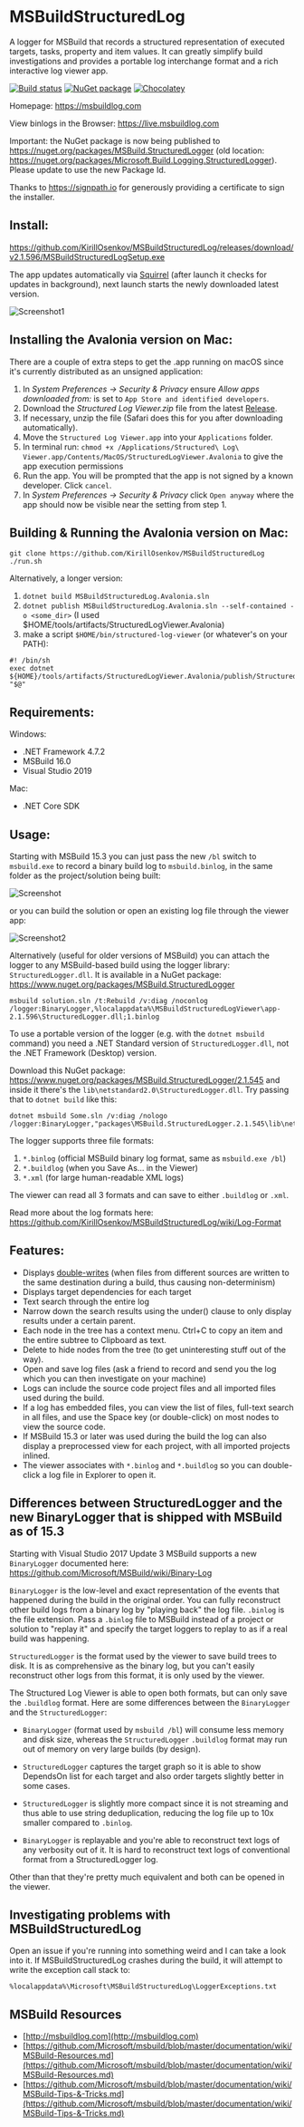 # MSBuildStructuredLog
A logger for MSBuild that records a structured representation of executed targets, tasks, property and item values. It can greatly simplify build investigations and provides a portable log interchange format and a rich interactive log viewer app.

[![Build status](https://ci.appveyor.com/api/projects/status/v7vwgphs239i14ya?svg=true)](https://ci.appveyor.com/project/KirillOsenkov/msbuildstructuredlog)
[![NuGet package](https://img.shields.io/nuget/v/MSBuild.StructuredLogger.svg)](https://nuget.org/packages/MSBuild.StructuredLogger)
[![Chocolatey](https://img.shields.io/chocolatey/v/msbuild-structured-log-viewer.svg)](https://chocolatey.org/packages/msbuild-structured-log-viewer)

Homepage: https://msbuildlog.com

View binlogs in the Browser: https://live.msbuildlog.com

Important: the NuGet package is now being published to https://nuget.org/packages/MSBuild.StructuredLogger (old location: https://nuget.org/packages/Microsoft.Build.Logging.StructuredLogger). Please update to use the new Package Id.

Thanks to https://signpath.io for generously providing a certificate to sign the installer.

## Install:
https://github.com/KirillOsenkov/MSBuildStructuredLog/releases/download/v2.1.596/MSBuildStructuredLogSetup.exe

The app updates automatically via [Squirrel](https://github.com/Squirrel/Squirrel.Windows) (after launch it checks for updates in background), next launch starts the newly downloaded latest version.

![Screenshot1](http://msbuildlog.com/Screenshot1.png)

## Installing the Avalonia version on Mac:

There are a couple of extra steps to get the .app running on macOS since it's currently distributed as an unsigned application:

1. In _System Preferences -> Security & Privacy_ ensure _Allow apps downloaded from:_ is set to `App Store and identified developers`.
2. Download the _Structured Log Viewer.zip_ file from the latest [Release](https://github.com/KirillOsenkov/MSBuildStructuredLog/releases).
3. If necessary, unzip the file (Safari does this for you after downloading automatically).
4. Move the `Structured Log Viewer.app` into your `Applications` folder.
5. In terminal run: `chmod +x /Applications/Structured\ Log\ Viewer.app/Contents/MacOS/StructuredLogViewer.Avalonia` to give the app execution permissions
6. Run the app.  You will be prompted that the app is not signed by a known developer.  Click `cancel`.
7. In _System Preferences -> Security & Privacy_ click `Open anyway` where the app should now be visible near the setting from step 1.


## Building & Running the Avalonia version on Mac:

```
git clone https://github.com/KirillOsenkov/MSBuildStructuredLog
./run.sh
```

Alternatively, a longer version:

1. `dotnet build MSBuildStructuredLog.Avalonia.sln`
2. `dotnet publish MSBuildStructuredLog.Avalonia.sln --self-contained -o <some_dir>` (I used $HOME/tools/artifacts/StructuredLogViewer.Avalonia)
3. make a script `$HOME/bin/structured-log-viewer` (or whatever's on your PATH):

```
#! /bin/sh
exec dotnet ${HOME}/tools/artifacts/StructuredLogViewer.Avalonia/publish/StructuredLogViewer.Avalonia.dll "$@"
```

## Requirements:

Windows:
 * .NET Framework 4.7.2
 * MSBuild 16.0
 * Visual Studio 2019

Mac:
 * .NET Core SDK

## Usage:

Starting with MSBuild 15.3 you can just pass the new `/bl` switch to `msbuild.exe` to record a binary build log to `msbuild.binlog`, in the same folder as the project/solution being built:

![Screenshot](http://msbuildlog.com/BinLogFromCommandLine.png)

or you can build the solution or open an existing log file through the viewer app:

![Screenshot2](/docs/Screenshot2.png)

Alternatively (useful for older versions of MSBuild) you can attach the logger to any MSBuild-based build using the logger library: `StructuredLogger.dll`. It is available in a NuGet package:
https://www.nuget.org/packages/MSBuild.StructuredLogger

```
msbuild solution.sln /t:Rebuild /v:diag /noconlog /logger:BinaryLogger,%localappdata%\MSBuildStructuredLogViewer\app-2.1.596\StructuredLogger.dll;1.binlog
```

To use a portable version of the logger (e.g. with the `dotnet msbuild` command) you need a .NET Standard version of `StructuredLogger.dll`, not the .NET Framework (Desktop) version.

Download this NuGet package: https://www.nuget.org/packages/MSBuild.StructuredLogger/2.1.545
and inside it there's the `lib\netstandard2.0\StructuredLogger.dll`. Try passing that to `dotnet build` like this:
```
dotnet msbuild Some.sln /v:diag /nologo /logger:BinaryLogger,"packages\MSBuild.StructuredLogger.2.1.545\lib\netstandard2.0\StructuredLogger.dll";"C:\Users\SomeUser\Desktop\binarylog.binlog"
```

The logger supports three file formats:

 1. `*.binlog` (official MSBuild binary log format, same as `msbuild.exe /bl`)
 2. `*.buildlog` (when you Save As... in the Viewer)
 3. `*.xml` (for large human-readable XML logs)
 
The viewer can read all 3 formats and can save to either `.buildlog` or `.xml`.

Read more about the log formats here:
https://github.com/KirillOsenkov/MSBuildStructuredLog/wiki/Log-Format

## Features:

 * Displays [double-writes](https://github.com/KirillOsenkov/MSBuildStructuredLog/wiki/Double%20write%20detection) (when files from different sources are written to the same destination during a build, thus causing non-determinism)
 * Displays target dependencies for each target
 * Text search through the entire log
 * Narrow down the search results using the under() clause to only display results under a certain parent.
 * Each node in the tree has a context menu. Ctrl+C to copy an item and the entire subtree to Clipboard as text.
 * Delete to hide nodes from the tree (to get uninteresting stuff out of the way).
 * Open and save log files (ask a friend to record and send you the log which you can then investigate on your machine)
 * Logs can include the source code project files and all imported files used during the build.
 * If a log has embedded files, you can view the list of files, full-text search in all files, and use the Space key (or double-click) on most nodes to view the source code.
 * If MSBuild 15.3 or later was used during the build the log can also display a preprocessed view for each project, with all imported projects inlined.
 * The viewer associates with `*.binlog` and `*.buildlog` so you can double-click a log file in Explorer to open it.

## Differences between StructuredLogger and the new BinaryLogger that is shipped with MSBuild as of 15.3

Starting with Visual Studio 2017 Update 3 MSBuild supports a new `BinaryLogger` documented here:
https://github.com/Microsoft/MSBuild/wiki/Binary-Log

`BinaryLogger` is the low-level and exact representation of the events that happened during the build in the original order. You can fully reconstruct other build logs from a binary log by "playing back" the log file. `.binlog` is the file extension. Pass a `.binlog` file to MSBuild instead of a project or solution to "replay it" and specify the target loggers to replay to as if a real build was happening.

`StructuredLogger` is the format used by the viewer to save build trees to disk. It is as comprehensive as the binary log, but you can't easily reconstruct other logs from this format, it is only used by the viewer.

The Structured Log Viewer is able to open both formats, but can only save the `.buildlog` format. Here are some differences between the `BinaryLogger` and the `StructuredLogger`:

 * `BinaryLogger` (format used by `msbuild /bl`) will consume less memory and disk size, whereas the `StructuredLogger` `.buildlog` format may run out of memory on very large builds (by design).

 * `StructuredLogger` captures the target graph so it is able to show DependsOn list for each target and also order targets slightly better in some cases.

 * `StructuredLogger` is slightly more compact since it is not streaming and thus able to use string deduplication, reducing the log file up to 10x smaller compared to `.binlog`.

 * `BinaryLogger` is replayable and you're able to reconstruct text logs of any verbosity out of it. It is hard to reconstruct text logs of conventional format from a StructuredLogger log.

Other than that they're pretty much equivalent and both can be opened in the viewer.

## Investigating problems with MSBuildStructuredLog

Open an issue if you're running into something weird and I can take a look into it. If MSBuildStructuredLog crashes during the build, it will attempt to write the exception call stack to:

```
%localappdata%\Microsoft\MSBuildStructuredLog\LoggerExceptions.txt
```

## MSBuild Resources
 * [http://msbuildlog.com](http://msbuildlog.com)
 * [https://github.com/Microsoft/msbuild/blob/master/documentation/wiki/MSBuild-Resources.md](https://github.com/Microsoft/msbuild/blob/master/documentation/wiki/MSBuild-Resources.md)
 * [https://github.com/Microsoft/msbuild/blob/master/documentation/wiki/MSBuild-Tips-&-Tricks.md](https://github.com/Microsoft/msbuild/blob/master/documentation/wiki/MSBuild-Tips-&-Tricks.md)

